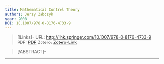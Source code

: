 ```yaml
---
title: Mathematical Control Theory
authors: Jerzy Zabczyk
year: 2008
DOI: 10.1007/978-0-8176-4733-9
---
```


>[!Links]-
>URL: http://link.springer.com/10.1007/978-0-8176-4733-9
>PDF: [PDF](zabczyk2008.pdf)
>Zotero: [Zotero-Link](zotero://select/items/@zabczyk2008)

>[!ABSTRACT]-
>

---

